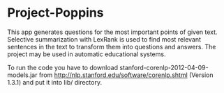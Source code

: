 Project-Poppins
===============

This app generates questions for the most important points of given text. Selective summarization with LexRank is used to find most relevant sentences in the text to transform them into questions and answers.
The project may be used in automatic educational systems.

To run the code you have to download stanford-corenlp-2012-04-09-models.jar from http://nlp.stanford.edu/software/corenlp.shtml (Version 1.3.1) and put it into lib/ directory.
